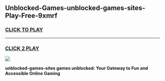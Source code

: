 
## Unblocked-Games-unblocked-games-sites-Play-Free-9xmrf
<h3>
<a href="https://premium76.site?title=unblocked-games-sites&ref=23A">CLICK TO PLAY</a></h3>
<hr>

<h3>
<a href="https://premium76.site?title=unblocked-games-sites&ref=23A">CLICK 2 PLAY</a>
  
</h3>

<a href="https://premium76.site?title=unblocked-games-sites&ref=23A"><img src="https://clearcache.store/games.png"></a>


**unblocked-games-sites games unblocked: Your Gateway to Fun and Accessible Online Gaming**
